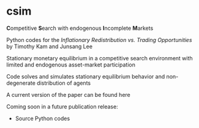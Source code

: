 # csim

**C**ompetitive **S**earch with endogenous **I**ncomplete **M**arkets

Python codes for the *Inflationary Redistribution vs. Trading Opportunities* by Timothy Kam and Junsang Lee

Stationary monetary equilibrium in a competitive search environment with limited and endogenous asset-market participation 

Code solves and simulates stationary equilibrium behavior and non-degenerate distribution of agents

A current version of the paper can be found here

Coming soon in a future publication release:

  * Source Python codes
